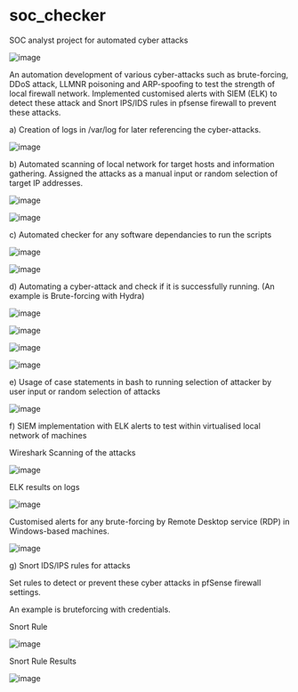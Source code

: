 # soc_checker
SOC analyst project for automated cyber attacks 

![image](https://github.com/AlexKongFY/soc_checker/assets/93807661/a018e4ef-682b-4026-9df1-ac60136e9652)

An automation development of various cyber-attacks such as brute-forcing, DDoS attack, LLMNR poisoning and ARP-spoofing to test the strength of local firewall network. 
Implemented customised alerts with SIEM (ELK) to detect these attack  and Snort IPS/IDS rules in pfsense firewall to prevent these attacks.

a) Creation of logs in /var/log for later referencing the cyber-attacks.

![image](https://github.com/AlexKongFY/soc_checker/assets/93807661/9d50cd3f-ddc5-4104-a7f9-384e71dc5e0d)

b) Automated scanning of local network for target hosts and information gathering. Assigned the attacks as a manual input or random selection of target IP addresses.

![image](https://github.com/AlexKongFY/soc_checker/assets/93807661/ff5661e3-e77d-4b57-bca8-598facc81cd6)

![image](https://github.com/AlexKongFY/soc_checker/assets/93807661/cf45436b-f03b-48c1-a6d3-3cc06273e348)

c) Automated checker for any software dependancies to run the scripts

![image](https://github.com/AlexKongFY/soc_checker/assets/93807661/d776af89-0969-456d-b4b7-a58ff3b4431a)

![image](https://github.com/AlexKongFY/soc_checker/assets/93807661/fd15ce3e-5cac-45a9-a4dd-cb90693760cd)

d) Automating a cyber-attack and check if it is successfully running. (An example is Brute-forcing with Hydra)


![image](https://github.com/AlexKongFY/soc_checker/assets/93807661/916a35c1-7cc9-4521-a838-3109948095c1)

![image](https://github.com/AlexKongFY/soc_checker/assets/93807661/dbd4ccac-4c46-4ecf-9ecf-ffd98cc26d0b)

![image](https://github.com/AlexKongFY/soc_checker/assets/93807661/49c1dfb3-885a-423b-8631-5cec361fb7cd)

![image](https://github.com/AlexKongFY/soc_checker/assets/93807661/f31aec17-c7aa-4159-872e-2af04b184fea)

e) Usage of case statements in bash to running selection of attacker by user input or random selection of attacks

![image](https://github.com/AlexKongFY/soc_checker/assets/93807661/0f20c286-5d29-4c1e-a3e6-7177d4fe4a95)

f) SIEM implementation with ELK alerts to test within virtualised local network of machines

Wireshark Scanning of the attacks

![image](https://github.com/AlexKongFY/soc_checker/assets/93807661/5e05f2cb-ef06-4cd1-b4b7-27b4cb50dc13)

ELK results on logs

![image](https://github.com/AlexKongFY/soc_checker/assets/93807661/f6c596ba-a087-477b-95dc-2c77580f59ab)

Customised alerts for any brute-forcing by Remote Desktop service (RDP) in Windows-based machines.

![image](https://github.com/AlexKongFY/soc_checker/assets/93807661/89144f2b-e134-4852-b0e8-0bac3327a5ec)

g) Snort IDS/IPS rules for attacks

Set rules to detect or prevent these cyber attacks in pfSense firewall settings.

An example is bruteforcing with credentials.

Snort Rule

![image](https://github.com/AlexKongFY/soc_checker/assets/93807661/f8d9322c-e34e-44a2-a040-22ec3933507a)

Snort Rule Results

![image](https://github.com/AlexKongFY/soc_checker/assets/93807661/9e77a410-8812-4565-a6cf-7671a4c38ba6)

